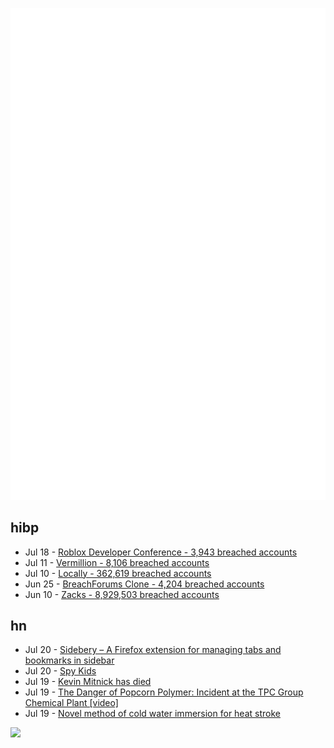 ![Metrics](https://raw.githubusercontent.com/phixion/phixion/master/metrics.svg)

## hibp

<!--
for https://github.com/phixion/phixion/blob/main/.github/workflows/feeds.yml
-->
<!--START_SECTION:haveibeenpwnd-->
- Jul 18 - [Roblox Developer Conference - 3,943 breached accounts](https://haveibeenpwned.com/PwnedWebsites#RobloxDeveloperConference)
- Jul 11 - [Vermillion - 8,106 breached accounts](https://haveibeenpwned.com/PwnedWebsites#Vermillion)
- Jul 10 - [Locally - 362,619 breached accounts](https://haveibeenpwned.com/PwnedWebsites#Locally)
- Jun 25 - [BreachForums Clone - 4,204 breached accounts](https://haveibeenpwned.com/PwnedWebsites#BreachForumsClone)
- Jun 10 - [Zacks - 8,929,503 breached accounts](https://haveibeenpwned.com/PwnedWebsites#Zacks)
<!--END_SECTION:haveibeenpwnd-->

## hn

<!--
for https://github.com/phixion/phixion/blob/main/.github/workflows/feeds.yml
-->
<!--START_SECTION:hn-->
- Jul 20 - [Sidebery – A Firefox extension for managing tabs and bookmarks in sidebar](https://github.com/mbnuqw/sidebery)
- Jul 20 - [Spy Kids](https://www.cia.gov/spy-kids/games/index.html)
- Jul 19 - [Kevin Mitnick has died](https://www.dignitymemorial.com/obituaries/las-vegas-nv/kevin-mitnick-11371668)
- Jul 19 - [The Danger of Popcorn Polymer: Incident at the TPC Group Chemical Plant [video]](https://www.youtube.com/watch?v=6-3BFXpBcjc)
- Jul 19 - [Novel method of cold water immersion for heat stroke](https://onlinelibrary.wiley.com/doi/epdf/10.1002/emp2.12007)
<!--END_SECTION:hn-->

<!--
for https://yhype.me
-->
![](https://hit.yhype.me/github/profile?user_id=13013670)
